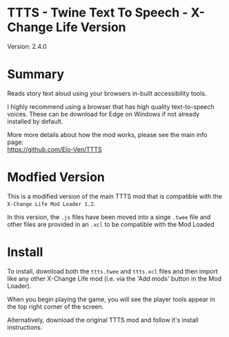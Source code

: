 # TTTS - Twine Text To Speech - X-Change Life Version

Version: 2.4.0

# Summary

Reads story text aloud using your browsers in-built accessibility tools.

I highly recommend using a browser that has high quality text-to-speech voices. These can be download for Edge on Windows if not already installed by default.

More more details about how the mod works, please see the main info page: \
https://github.com/Elo-Ven/TTTS

# Modfied Version

This is a modified version of the main TTTS mod that is compatible with the `X-Change Life Mod Loader 1.2`.

In this version, the `.js` files have been moved into a singe `.twee` file and other files are provided in an `.xcl` to be compatible with the Mod Loaded

# Install

To install, download both the `ttts.twee` and `ttts.xcl` files and then import like any other X-Change Life mod (i.e. via the 'Add mods' button in the Mod Loader).

When you begin playing the game, you will see the player tools appear in the top right corner of the screen.

Alternatively, download the original TTTS mod and follow it's install instructions.
